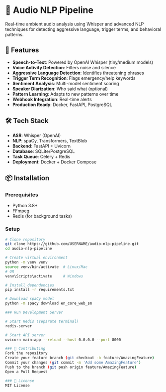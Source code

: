# 🎵 Audio NLP Pipeline

Real-time ambient audio analysis using Whisper and advanced NLP techniques for detecting aggressive language, trigger terms, and behavioral patterns.

## 🚀 Features
- **Speech-to-Text**: Powered by OpenAI Whisper (tiny/medium models)
- **Voice Activity Detection**: Filters noise and silence
- **Aggressive Language Detection**: Identifies threatening phrases
- **Trigger Term Recognition**: Flags emergency/help keywords
- **Sentiment Analysis**: Multi-model sentiment scoring
- **Speaker Diarization**: Who said what (optional)
- **Pattern Learning**: Adapts to new patterns over time
- **Webhook Integration**: Real-time alerts
- **Production Ready**: Docker, FastAPI, PostgreSQL

## 🛠️ Tech Stack
- **ASR**: Whisper (OpenAI)
- **NLP**: spaCy, Transformers, TextBlob
- **Backend**: FastAPI + Uvicorn
- **Database**: SQLite/PostgreSQL
- **Task Queue**: Celery + Redis
- **Deployment**: Docker + Docker Compose

## 📦 Installation

### Prerequisites
- Python 3.8+
- FFmpeg
- Redis (for background tasks)

### Setup
```bash
# Clone repository
git clone https://github.com/USERNAME/audio-nlp-pipeline.git
cd audio-nlp-pipeline

# Create virtual environment
python -m venv venv
source venv/bin/activate  # Linux/Mac
# OR
venv\Scripts\activate     # Windows

# Install dependencies
pip install -r requirements.txt

# Download spaCy model
python -m spacy download en_core_web_sm

### Run Development Server

# Start Redis (separate terminal)
redis-server

# Start API server
uvicorn main:app --reload --host 0.0.0.0 --port 8000

### 🤝 Contributing
Fork the repository
Create your feature branch (git checkout -b feature/AmazingFeature)
Commit your changes (git commit -m 'Add some AmazingFeature')
Push to the branch (git push origin feature/AmazingFeature)
Open a Pull Request

### 📄 License
MIT License
